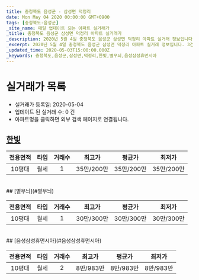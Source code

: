 ```yaml
---
title: 충청북도 음성군 - 삼성면 덕정리
date: Mon May 04 2020 00:00:00 GMT+0900
tags: [충청북도-음성군]
_site_name: 매일 업데이트 되는 아파트 실거래가
_title: 충청북도 음성군 삼성면 덕정리 아파트 실거래가
_description: 2020년 5월 4일 충청북도 음성군 삼성면 덕정리 아파트 실거래 정보입니다. 3건 아파트 정보가 있습니다.
_excerpt: 2020년 5월 4일 충청북도 음성군 삼성면 덕정리 아파트 실거래 정보입니다. 3건 아파트 정보가 있습니다.
_updated_time: 2020-05-03T15:00:00.000Z
_keywords: 충청북도,음성군,삼성면,덕정리,한빛,별무늬,음성삼성휴먼시아
---
```






# 실거래가 목록
- 실거래가 등록일: 2020-05-04
- 업데이트 된 실거래 수: 0 건
- 아파트명을 클릭하면 외부 검색 페이지로 연결됩니다.

## [한빛](#한빛)

|전용면적|타입|거래수|최고가|평균가|최저가|
|:---:|:---:|:---:|:---:|:---:|:---:|
|10평대|<span class="deal-type-3">월세</span>|1|35만/200만|35만/200만|35만/200만|

<br/>
## [별무늬](#별무늬)

|전용면적|타입|거래수|최고가|평균가|최저가|
|:---:|:---:|:---:|:---:|:---:|:---:|
|10평대|<span class="deal-type-3">월세</span>|1|30만/300만|30만/300만|30만/300만|

<br/>
## [음성삼성휴먼시아](#음성삼성휴먼시아)

|전용면적|타입|거래수|최고가|평균가|최저가|
|:---:|:---:|:---:|:---:|:---:|:---:|
|10평대|<span class="deal-type-3">월세</span>|2|8만/983만|8만/983만|8만/983만|

<br/>



